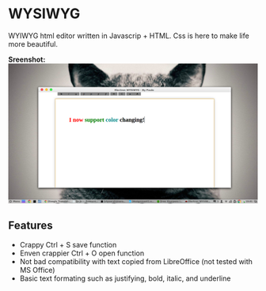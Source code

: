 # WYSIWYG

WYIWYG html editor written in Javascrip + HTML. Css is here to make life more beautiful.


**Sreenshot:** ![Alt Text](image2.png)

## Features

* Crappy Ctrl + S save function
* Enven crappier Ctrl + O open function
* Not bad compatibility with text copied from LibreOffice (not tested with MS Office)
* Basic text formating such as justifying, bold, italic, and underline
